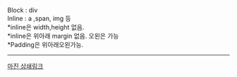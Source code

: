 Block : div <br/>
Inline : a ,span, img 등 <br/>
*inline은 width,height 없음. <br/>
*inline은 위아래 margin 없음. 오왼은 가능 <br/>
*Padding은 위아래오왼가능. <br/>
<hr/>
<a href="https://velog.io/@raram2/CSS-%EB%A7%88%EC%A7%84-%EC%83%81%EC%87%84Margin-collapsing-%EC%9B%90%EB%A6%AC-%EC%99%84%EB%B2%BD-%EC%9D%B4%ED%95%B4">마진 상쇄링크</a>



